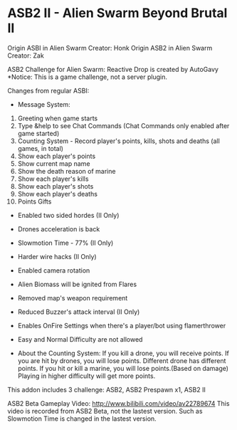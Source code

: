 # ASB2 II - Alien Swarm Beyond Brutal II

Origin ASBI in Alien Swarm Creator: Honk
Origin ASB2 in Alien Swarm Creator: Zak

ASB2 Challenge for Alien Swarm: Reactive Drop is created by AutoGavy
*Notice: This is a game challenge, not a server plugin.

Changes from regular ASBI:
- Message System:
1. Greeting when game starts
2. Type &help to see Chat Commands (Chat Commands only enabled after game started)
3. Counting System - Record player's points, kills, shots and deaths (all games, in total)
4. Show each player's points
5. Show current map name
6. Show the death reason of marine
7. Show each player's kills
8. Show each player's shots
9. Show each player's deaths
10. Points Gifts

- Enabled two sided hordes (II Only)
- Drones acceleration is back
- Slowmotion Time - 77% (II Only)
- Harder wire hacks (II Only)
- Enabled camera rotation
- Alien Biomass will be ignited from Flares
- Removed map's weapon requirement
- Reduced Buzzer's attack interval (II Only)
- Enables OnFire Settings when there's a player/bot using flamerthrower
- Easy and Normal Difficulty are not allowed

- About the Counting System:
If you kill a drone, you will receive points. If you are hit by drones, you will lose points.
Different drone has different points.
If you hit or kill a marine, you will lose points.(Based on damage)
Playing in higher difficulty will get more points.

This addon includes 3 challenge: ASB2, ASB2 Prespawn x1, ASB2 II

ASB2 Beta Gameplay Video: http://www.bilibili.com/video/av22789674
This video is recorded from ASB2 Beta, not the lastest version. Such as Slowmotion Time is changed in the lastest version.